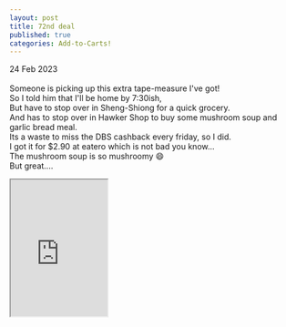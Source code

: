 ```yaml
---
layout: post
title: 72nd deal
published: true
categories: Add-to-Carts!
---
```

24 Feb 2023
<br>
<br>
Someone is picking up this extra tape-measure I've got!
<br>
So I told him that I'll be home by 7:30ish,
<br>
But have to stop over in Sheng-Shiong for a quick grocery.
<br>
And has to stop over in Hawker Shop to buy some mushroom soup and garlic bread meal.
<br>
Its a waste to miss the DBS cashback every friday, so I did.
<br>
I got it for $2.90 at eatero which is not bad you know...
<br>
The mushroom soup is so mushroomy 😄
<br>
But great....
<br>
<iframe src="https://drive.google.com/file/d/1wRfr4XApIIZBohVPjdHKS_MUuA3Ww2YW/preview" width="170" height="240" allow="autoplay"></iframe>
